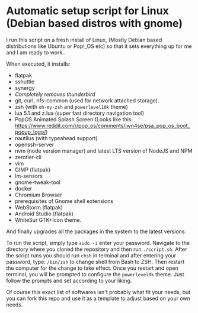 # Automatic setup script for Linux (Debian based distros with gnome)

I run this script on a fresh install of Linux, (Mostly Debian based distributions like Ubuntu or Pop!_OS etc) so that it sets everything up for me and I am ready to work..

When executed, it installs: 

* flatpak
* sshuttle
* synergy
* *Completely removes thunderbird*
* git, curl, nfs-common (used for network attached storage).
* zsh (with `oh-my-zsh` and `powerlevel10k` theme)
* lua 5.1 and z.lua (super fast directory navigation tool)
* PopOS Animated Splash Screen (Looks like this: https://www.reddit.com/r/pop_os/comments/jwn4se/psa_pop_os_boot_popup_logo/)
* nautilus (with typeahead support)
* openssh-server
* nvm (node version manager) and latest LTS version of NodeJS and NPM
* zerotier-cli 
* vim
* GIMP (flatpak)
* lm-sensors
* gnome-tweak-tool
* docker
* Chromium Browser
* prerequisites of Gnome shell extensions
* WebStorm (flatpak)
* Android Studio (flatpak)
* WhiteSur GTK+Icon theme.

And finally upgrades all the packages in the system to the latest versions.

To run the script, simply type `sudo -i` enter your password. Navigate to the directory where you cloned the repository and then run `./script.sh`.
After the script runs you should run `chsh` in terminal and after entering your password, type: `/bin/zsh` to change shell from Bash to ZSH. Then restart the computer for the change to take effect. Once you restart and open terminal, you will be prompted to configure the `powerlevel0k` theme. Just follow the prompts and set according to your liking.

Of course this exact list of softwares isn't probably what fit your needs, but you can fork this repo and use it as a template to adjust based on your own needs.



